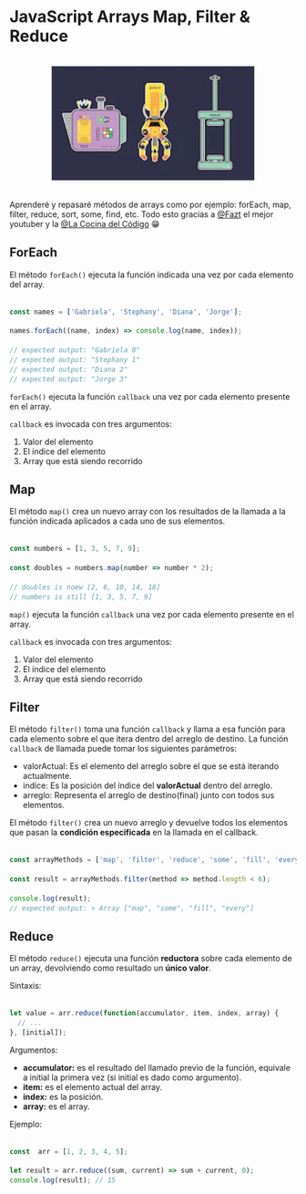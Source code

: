 # JavaScript Arrays Map, Filter & Reduce

<br>

<div align=center><img src="./assets/filter-map-reduce.webp" height="200px"></div>

<br>

Aprenderé y repasaré métodos de arrays como por ejemplo: forEach, map, filter, reduce, sort, some, find, etc.
Todo esto gracias a [@Fazt](https://www.youtube.com/c/FaztTech) el mejor youtuber y la [@La Cocina del Código](https://www.youtube.com/c/LaCocinadelC%C3%B3digo) 😁


## ForEach

El método `forEach()` ejecuta la función indicada una vez por cada elemento del array.

```javascript

const names = ['Gabriela', 'Stephany', 'Diana', 'Jorge'];

names.forEach((name, index) => console.log(name, index));

// expected output: "Gabriela 0"
// expected output: "Stephany 1"
// expected output: "Diana 2"
// expected output: "Jorge 3"

```

`forEach()` ejecuta la función `callback` una vez por cada elemento presente en el array.

`callback` es invocada con tres argumentos:

1. Valor del elemento
2. El índice del elemento
3. Array que está siendo recorrido


## Map

El método `map()` crea un nuevo array con los resultados de la llamada a la función indicada aplicados a cada uno de sus elementos.

```javascript

const numbers = [1, 3, 5, 7, 9];

const doubles = numbers.map(number => number * 2);

// doubles is noew [2, 6, 10, 14, 18]
// numbers is still [1, 3, 5, 7, 9]

```

`map()` ejecuta la función `callback` una vez por cada elemento presente en el array.

`callback` es invocada con tres argumentos:

1. Valor del elemento
2. El índice del elemento
3. Array que está siendo recorrido
   

## Filter

El método `filter()` toma una función `callback` y llama a esa función para cada elemento sobre el que itera dentro del arreglo de destino. La función `callback` de llamada puede tomar los siguientes parámetros:

- valorActual: Es el elemento del arreglo sobre el que se está iterando actualmente.
- indice: Es la posición del índice del **valorActual** dentro del arreglo.
- arreglo: Representa el arreglo de destino(final) junto con todos sus elementos.
  
El método `filter()` crea un nuevo arreglo y devuelve todos los elementos que pasan la **condición especificada** en la llamada en el callback.


```javascript

const arrayMethods = ['map', 'filter', 'reduce', 'some', 'fill', 'every'];

const result = arrayMethods.filter(method => method.length < 6);

console.log(result);
// expected output: > Array ["map", "some", "fill", "every"]


```


## Reduce

El método `reduce()` ejecuta una función **reductora** sobre cada elemento de un array, devolviendo como resultado un **único valor**.

Sintaxis:

```javascript

let value = arr.reduce(function(accumulator, item, index, array) {
  // ...
}, [initial]);

```
Argumentos:

- **accumulator:** es el resultado del llamado previo de la función, equivale a initial la primera vez (si initial es dado como argumento).
- **item:** es el elemento actual del array.
- **index:** es la posición.
- **array:** es el array.

Ejemplo:

```javascript

const  arr = [1, 2, 3, 4, 5];

let result = arr.reduce((sum, current) => sum + current, 0);
console.log(result); // 15

```
